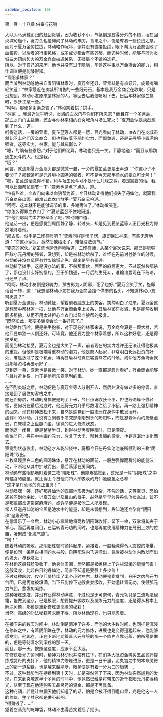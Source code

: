 ```yaml
---
sidebar_position: 108
---
```

 第一百一十八章 供奉与花销


大队人马满载而归的赶回炎城，因为收获不小，气氛倒是显得分外的不错，而在回炎城的途中，夏万金也是询问了林动的来历，言语之中，倒是有着一些拉拢之意。  
而对于夏万金的拉拢，林动略作沉吟，倒并没有直接拒绝，眼下帮助万金商会败了血狼帮，以后者的行事风格，或多或少都会有些芥蒂，而这种时候，能够与同为炎城三大顶尖势力的万金商会拉近关系，无疑是个不错的选择。  
所以，对于自己的来历，他也并没有过于隐瞒，毕竟这种事以万金商会的能力，稍作调查便是能够得知。  
“青阳镇林家？”  
而当听到林动说他来自青阳镇林家时，夏万金还好，萱素却是有点讶异，旋即掩嘴轻笑道：“林家最近在炎城所销售的一些阳元石，基本是我万金商会在收取，只是没想到，林动小友原来是林家的人，等回去后我便吩咐下去，日后与林家做生意时，多多注意一些。”  
“呵呵，那便多谢素总管了。”林动笑着拱了拱手。  
“林家……我最近似乎听说，炎城的血衣门与你们有所恩怨？而且在一个多月后，那血衣门门主魏通，还会与你林家相约在炎城角斗场生死决？”夏万金似是突然想到了什么，道。  
听得这话，一旁的萱素，夏芷蓝等人都是一愣，目光看向了林动，血衣门在炎城虽然比不上他们万金商会，但也拥有着不弱的实力，而那魏通，还是元丹境小圆满的强者，这等实力，林家，能与其抗衡么？  
“嗯，的确有些恩怨。”对于他们的诧异，林动也只是一笑，平静地道：“而且与那魏通生死斗的人，也是我。”  
“哦？”  
闻言，就连那夏万金眉头都是微微一皱，一旁的夏芷蓝更是出声道：“你这小子不要命了？那魏通可是元丹境小圆满的强者，可不是今天那半桶水的姜立可比啊！”  
“嗯，芷蓝这话说得不错，角斗场生死斗可不是什么儿戏之事，若是需要的话，我可以出面帮忙调节一下。”萱素也是点了点头，道。  
“怕有些难，血衣门向来以血狼帮为首，今日林动让得他们损失了丹仙池，就算我万金商会出面，都难让血衣门放手。”夏万金沉吟道。  
“呵呵，这本就不是能够调节的事，多谢两位了。”林动微笑道。  
“你怎么得罪血衣门了？”夏芷蓝忍不住地问道。  
“把他们那副门主古影给杀了吧。”林动随口道。  
他这话一出，便是感觉到周围静了静，转过头，却是见到夏芷蓝等人正目光极为愕然地盯着他。  
“那古影，似乎是二印符师吧？”萱素同样是愣了愣，旋即回过神来，有些无奈地道：“你这小家伙，竟然把他给杀了，难怪没法调节。”  
“变态的家伙。”夏芷蓝也是低声嘀咕道，二印符师，从某个层次说来，那已是能够匹敌小元丹境的强者，没想到，却是被林动给杀了，难怪在先前对付姜立的时候，林动都并没有显得有什么惊慌之色，原来是早有把握。  
林动摊了摊手，这是没办法的事，不杀那家伙，后面的麻烦更大，不过既然杀都杀了，那也没什么好惋惜的，至于那魏通，一月后的生死斗，谁输谁赢现在下结论，可还早了点。  
“呵呵，林动小友倒是好魄力，那古影为人阴邪，死了也好。”夏万金笑了笑，旋即话音一转，道：“我想请林动小友在我万金商会挂个供奉的名头，不知道林动小友可愿意？”  
听到夏万金这话，林动微怔，望着前者脸庞上的笑容，突然明白了过来，夏万金这是想暗中帮林家一把，让他与万金商会牵上关系，日后林家在炎城，也是能够收到颇多照拂，从而不用太过担心血衣门以及血狼帮的报复。  
“既然如此，那便多谢夏会长一番好意了。”  
林动略作沉吟，便是拱手抱拳，对于现在的林家来说，万金商会算是一颗大树，若他只是单独一人倒还好，可毕竟，他还要为整个林家着想，所以这种好意，还是得接受的。  
而见到林动接受，夏万金也是大笑了一声，前者现在的实力或许还无法让得他极其的重视，但他却是极端看重林动的潜力，他是商人起家，非常明白长远投资的好处，若是放过了这个机会，待得日后林动真正崭露锋芒的时候，或许他万金商会就没那等资格再去示好了……  
见到这一幕，萱素也是微微一笑，对于林动，她一直都是颇为看好，万金商会能够与其拉近关系，也正是她所乐意见到的事。  
……  
在回到炎城之后，林动便是与夏万金等人分别开去，然后并没有做过多的停留，直接是回了居住的客栈之中。  
而在回房后，林动的身体便是跨了下来，今日虽说收获不小，但也的确算不得轻松，更何况在最后池底时，他还将元力几乎尽数灌注给了小貂，再一路上强打精神的回来，现在精神放松下来，自然是感觉到一股虚弱在身体中散发而开。  
虚弱中的林动，并没有立刻着手研究那刚刚到手的阴阳珠，而是忍着体内的疲惫虚弱，在床榻之上盘腿而坐，徐徐的进入修炼状态。  
而他这一闭目，便是整整半日，到得林动再度睁眼时，已是深夜。  
修炼半日，丹田中枯竭的元力，恢复了大半，那种虚弱的感觉，也是逐渐地淡化而去。  
察觉到状态恢复，林动这才从乾坤袋中，将那今日在丹仙池池底所得到的三枚“阴阳珠”取出。  
三枚呈现黑白二色的圆润珠体，悬浮在林动的面前，一股股强悍而精纯的能量波动，不断地从其中扩散而出，最后荡漾在房间内。  
林动颇有些眼热地盯着这三枚“阴阳珠”，他能够感觉到，这光是一枚“阴阳珠”之中所蕴含的能量，就比得上今日他们四人所吸收的丹仙池能量之总和！  
“这才是丹仙池的真正宝贝！”  
林动嘿嘿一笑，还好那丹仙池的底部地形极为的复杂，不然的话，这等宝贝，恐怕还轮不到他来捡，以夏万金以及岳山的性子，必然是早早的将丹仙池检查过，若不是那底部岔道密密麻麻的，或许早便是被他二人所发现。  
常人只道丹仙池的宝贝是池水中的能量，却是未曾想到，丹仙池还会孕育“阴阳珠”这等奇物。  
在偷着乐了一会后，林动小心翼翼地将两枚阴阳珠收好，留下一枚，双掌将其夹于掌心，而后再度闭目，在运转青元功的同时，也是再度使用精神力在丹田上方的位置，凝聚成“化境气旋”。  
“呜！”  
随着林动的吸收，那阴阳珠顿时颤抖起来，紧接着，一股精纯得令人震惊的能量，便是如同一条黑白相间的水柱般，自阴阳珠内飞速涌出，最后被林动体内散发而出的吸力，尽数吸进！  
在林动这般狂猛吸收下，他身体周围，居然都是被缭绕上了许些湿润的能量气雾！  
这般吸收，比起白日的丹仙池，简直不知道是要强上多少倍！  
不过这种吸收，仅仅只是持续了半个小时左右，林动便是察觉到，丹田之内的元力气团，已是再度被填满，当下只能停下这般贪婪吸收，开始运转青元功，使得那元力气团，愈发的凝炼。  
这种凝炼速度，并没有让得林动满意，不过也是无可奈何，青元功只是三流功法秘籍，能做到这点，已是极限，想要提升吸收以及凝炼元力的速度，还是得从根本上解决问题，那便是重新修炼更高级的秘籍！  
当然，高级的功法秘籍可求而不得，所以林动现在，也只能忍着。  
……  
在接下来的数天时间中，林动倒是清净了许多，而他的大多数时间，也同样是沉浸在修炼之中，有着阴阳珠在手，林动的元力修炼，进展也是变得迅猛起来，他能够感觉到，他现在，正在不断地对着晋入元丹境的那一个临界点靠近着，他所需要做的，便是等待着水到渠成的那一天。  
而且，那一天，按照这速度，应该不会太远。  
在修炼着元力的同时，精神力林动也并没有拉下，在消耗大批资金购买五品灵药提炼成灵丹的支持下，他的精神力修炼进展，更是一日千里，泥丸宫之中的本命灵符上的那一道裂缝，也是越来越清晰，眼见便是有着一分为二的趋势……  
不过，这种趋势当在持续到第十天时，却是突然停了下来，因为林动突然尴尬的发现，在来到炎城这半个多月的时间中，他竟然已经是将带来的近千枚阳元丹花得精光，以至于现在他连购买五品灵药的资金，都是不再具备。  
这种花销，若是让林震天他们知道了的话，怕是会被吓得目瞪口呆，光是他这一人的修炼，整个林家都是供不起啊。  
“得赚钱了……”  
望着空荡荡的乾坤袋，林动不由得苦笑着摇了摇头。  
  
  
